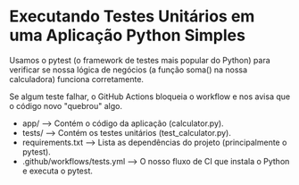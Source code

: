 # Executando Testes Unitários em uma Aplicação Python Simples
Usamos o pytest (o framework de testes mais popular do Python) para verificar se nossa lógica de negócios (a função soma() na nossa calculadora) funciona corretamente.

Se algum teste falhar, o GitHub Actions bloqueia o workflow e nos avisa que o código novo "quebrou" algo.

- app/ --> Contém o código da aplicação (calculator.py).
- tests/ --> Contém os testes unitários (test_calculator.py).
- requirements.txt --> Lista as dependências do projeto (principalmente o pytest).
- .github/workflows/tests.yml -->	O nosso fluxo de CI que instala o Python e executa o pytest.
